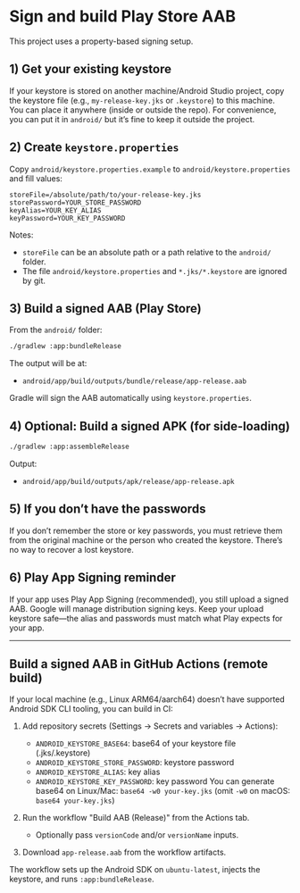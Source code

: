 # Sign and build Play Store AAB

This project uses a property-based signing setup.

## 1) Get your existing keystore

If your keystore is stored on another machine/Android Studio project, copy the keystore file (e.g., `my-release-key.jks` or `.keystore`) to this machine. You can place it anywhere (inside or outside the repo). For convenience, you can put it in `android/` but it’s fine to keep it outside the project.

## 2) Create `keystore.properties`

Copy `android/keystore.properties.example` to `android/keystore.properties` and fill values:

```properties
storeFile=/absolute/path/to/your-release-key.jks
storePassword=YOUR_STORE_PASSWORD
keyAlias=YOUR_KEY_ALIAS
keyPassword=YOUR_KEY_PASSWORD
```

Notes:

- `storeFile` can be an absolute path or a path relative to the `android/` folder.
- The file `android/keystore.properties` and `*.jks/*.keystore` are ignored by git.

## 3) Build a signed AAB (Play Store)

From the `android/` folder:

```bash
./gradlew :app:bundleRelease
```

The output will be at:

- `android/app/build/outputs/bundle/release/app-release.aab`

Gradle will sign the AAB automatically using `keystore.properties`.

## 4) Optional: Build a signed APK (for side-loading)

```bash
./gradlew :app:assembleRelease
```

Output:

- `android/app/build/outputs/apk/release/app-release.apk`

## 5) If you don’t have the passwords

If you don’t remember the store or key passwords, you must retrieve them from the original machine or the person who created the keystore. There’s no way to recover a lost keystore.

## 6) Play App Signing reminder

If your app uses Play App Signing (recommended), you still upload a signed AAB. Google will manage distribution signing keys. Keep your upload keystore safe—the alias and passwords must match what Play expects for your app.

---

## Build a signed AAB in GitHub Actions (remote build)

If your local machine (e.g., Linux ARM64/aarch64) doesn’t have supported Android SDK CLI tooling, you can build in CI:

1. Add repository secrets (Settings → Secrets and variables → Actions):
   - `ANDROID_KEYSTORE_BASE64`: base64 of your keystore file (.jks/.keystore)
   - `ANDROID_KEYSTORE_STORE_PASSWORD`: keystore password
   - `ANDROID_KEYSTORE_ALIAS`: key alias
   - `ANDROID_KEYSTORE_KEY_PASSWORD`: key password
   You can generate base64 on Linux/Mac: `base64 -w0 your-key.jks` (omit `-w0` on macOS: `base64 your-key.jks`)

2. Run the workflow "Build AAB (Release)" from the Actions tab.
   - Optionally pass `versionCode` and/or `versionName` inputs.

3. Download `app-release.aab` from the workflow artifacts.

The workflow sets up the Android SDK on `ubuntu-latest`, injects the keystore, and runs `:app:bundleRelease`.
